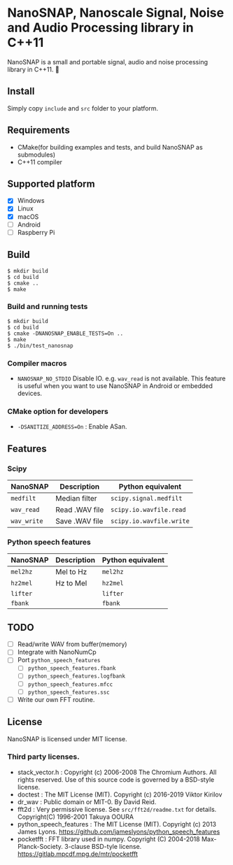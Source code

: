 # NanoSNAP, Nanoscale Signal, Noise and Audio Processing library in C++11

NanoSNAP is a small and portable signal, audio and noise processing library in C++11. 🤞

## Install

Simply copy `include` and `src` folder to your platform.

## Requirements

* CMake(for building examples and tests, and build NanoSNAP as submodules)
* C++11 compiler

## Supported platform

* [x] Windows
* [x] Linux
* [x] macOS
* [ ] Android
* [ ] Raspberry Pi

## Build

```
$ mkdir build
$ cd build
$ cmake ..
$ make
```

### Build and running tests

```
$ mkdir build
$ cd build
$ cmake -DNANOSNAP_ENABLE_TESTS=On ..
$ make
$ ./bin/test_nanosnap
```

### Compiler macros

* `NANOSNAP_NO_STDIO` Disable IO. e.g. `wav_read` is not available. This feature is useful when you want to use NanoSNAP in Android or embedded devices.


### CMake option for developers

* `-DSANITIZE_ADDRESS=On` : Enable ASan.

## Features

### Scipy

| NanoSNAP               | Description        | Python equivalent                   |
| ---------------------- | ------------------ | ----------------------------------- |
| `medfilt`              | Median filter      | `scipy.signal.medfilt`              |
| `wav_read`             | Read .WAV file     | `scipy.io.wavfile.read`             |
| `wav_write`            | Save .WAV file     | `scipy.io.wavfile.write`            |

### Python speech features

| NanoSNAP               | Description        | Python equivalent                   |
| ---------------------- | ------------------ | ----------------------------------- |
| `mel2hz`               | Mel to Hz          | `mel2hz`                            |
| `hz2mel`               | Hz to Mel          | `hz2mel`                            |
| `lifter`               |                    | `lifter`                            |
| `fbank`                |                    | `fbank`                             |


## TODO

* [ ] Read/write WAV from buffer(memory)
* [ ] Integrate with NanoNumCp
* [ ] Port `python_speech_features`
  * [ ] `python_speech_features.fbank`
  * [ ] `python_speech_features.logfbank`
  * [ ] `python_speech_features.mfcc`
  * [ ] `python_speech_features.ssc`
* [ ] Write our own FFT routine.

## License

NanoSNAP is licensed under MIT license.

### Third party licenses.

* stack_vector.h : Copyright (c) 2006-2008 The Chromium Authors. All rights reserved. Use of this source code is governed by a BSD-style license.
* doctest : The MIT License (MIT). Copyright (c) 2016-2019 Viktor Kirilov
* dr_wav : Public domain or MIT-0. By David Reid.
* fft2d : Very permissive license. See `src/fft2d/readme.txt` for details. Copyright(C) 1996-2001 Takuya OOURA
* python_speech_features : The MIT License (MIT). Copyright (c) 2013 James Lyons. https://github.com/jameslyons/python_speech_features
* pocketfft : FFT library used in numpy. Copyright (C) 2004-2018 Max-Planck-Society. 3-clause BSD-tyle license. https://gitlab.mpcdf.mpg.de/mtr/pocketfft

